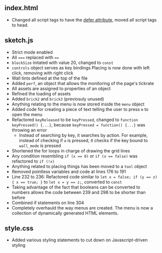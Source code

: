 ## index.html
- Changed all script tags to have the [defer attribute](https://developer.mozilla.org/en-US/docs/Web/HTML/Element/script#attr-defer), moved all script tags to head.

## sketch.js
- Strict mode enabled
- All `===` replaced with `==`
- `blockSize` initated with value 20, changed to `const`
- `controls` object serves as key bindings
    Placing is now done with left click, removing with right click
- Wall tints defined at the top of the file
- Added `perf`, an object that allows the monitoring of the page's tickrate
- All assets are assigned to properties of an object
- Refined the loading of assets
- Added `brick2` and `brick3` (previosuly unused)
- Anything relating to the menu is now stored inside the `menu` object
- Added code for creating a piece of text telling the user to press `m` to open the menu
- Refactored `keyReleased` to be `keyPressed`, changed to `function keyPressed() {...}`, because `keyPressed = function() {...}` was throwing an error
    - Instead of searching by key, it searches by action. For example, instead of checking if `a` is pressed, it checks if the key bound to `wall_mode` is pressed
- Shortened the for loops in charge of drawing the grid lines
- Any condition resembling `if (x == 0)` or `if (x == false)` was refactored to `if (!x)`
- Anything related to placing things has been moved to a `tool` object
- Removed pointless variables and code at lines 176 to 191
- Line 232 to 236: Refactored code similar to `let x = false; if (y == z) { x == true; }` to `let x = y == z;`, converted to `const`
- Taking advantage of the fact that booleans can be converted to numbers allows the code between 239 and 298 to be shorter than before
- Combined if statements on line 304
- Completely overhauld the way menus are created. The menu is now a collection of dynamically generated HTML elements.

## style.css
- Added various styling statements to cut down on Javascript-driven styling